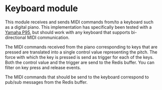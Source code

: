 # Keyboard module

This module receives and sends MIDI commands from/to a keyboard such as a digital piano. This implementation has specifically been tested with a [Yamaha P95](http://usa.yamaha.com/products/musical-instruments/keyboards/digitalpianos/p_series/p-95_color_variation/), but should work with any keyboard that supports bi-directional MIDI communication.

The MIDI commands received from the piano corresponding to keys that are pressed are translated into a single control value representing the pitch. The force with which the key is pressed is send as trigger for each of the keys. Both the control value and the trigger are send to the Redis buffer. You can filter on key press and release events.

The MIDI commands that should be send to the keyboard correspond to pub/sub messages from the Redis buffer.

